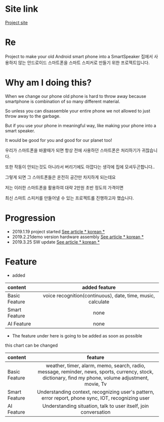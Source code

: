 # Site link
[Project site](https://neo81389.github.io/Re/)

# Re
Project to make your old Android smart phone into a SmartSpeaker
집에서 사용하지 않는 안드로이드 스마트폰을 스마트 스피커로 만들기 위한 프로젝트입니다.

# Why am I doing this?
When we change our phone old phone is hard to throw away because smartphone is combination of so many different material.

So unless you can disassemble your entire phone we not allowed to just throw away to the garbage.

But if you use your phone in meaningful way, like making your phone into a smart speaker.

It would be good for you and good for our planet too!

우리가 스마트폰을 바꿀때가 되면 항상 전에 사용하던 스마트폰은 처리하기가 귀찮습니다. 

또한 작동이 안되는것도 아니라서 버리기에도 아깝다는 생각에 집에 모셔두곤합니다.. 

그렇게 되면 그 스마트폰들은 온전히 공간만 차지하게 되는데요

저는 이러한 스마트폰을 활용하여 대략 2만원 초반 정도의 가격이면 

최신 스마트 스피커를 만들어낼 수 있는 프로젝트롤 진행하고자 했습니다.

# Progression
 - 2019.1.19 project started [See article * korean *](https://blog.naver.com/robo813/221453438192/)
 - 2019.2.21demo version hardware assembly [See article * korean *](https://blog.naver.com/robo813/221471834652/)
 - 2019.3.25 SW update [See article * korean *](https://blog.naver.com/robo813/221495848827/)
 

# Feature
- added

| content | added feature |
| :------------ | :-----------: |
| Basic Feature | voice recognition(continuous), date, time, music, calculate |
| Smart Feature | none |
| AI Feature | none |

- The feature under here is going to be added as soon as possible

this chart can be changed

| content | feature |
| :------------ | :-----------: |
| Basic Feature | weather, timer, alarm, memo, search, radio, message, reminder, news, sports, currency, stock, dictionary, find my phone, volume adjustment, movie, Tv |
| Smart Feature | Understanding context, recognizing user's pattern, error report, phone sync, IOT, recognizing user |
| AI Feature | Understanding situation, talk to user itself, join conversation |
